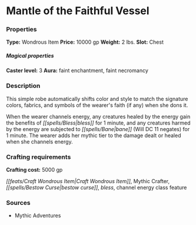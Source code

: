 ﻿---
Title: "Mantle of the Faithful Vessel"
Type: "Wondrous Item"
Price: "10000 gp"
Weight: "2 lbs."
Slot: "Chest"
Caster level: "3"
Aura: "faint enchantment, faint necromancy"
Description: |
  "This simple robe automatically shifts color and style to match the signature colors, fabrics, and symbols of the wearer's faith (if any) when she dons it.
  When the wearer channels energy, any creatures healed by the energy gain the benefits of _bless_ for 1 minute, and any creatures harmed by the energy are subjected to _bane_ (Will DC 11 negates) for 1 minute. The wearer adds her mythic tier to the damage dealt or healed when she channels energy."
Crafting cost: "5000 gp"
Sources: "['Mythic Adventures']"
---

# Mantle of the Faithful Vessel

### Properties

**Type:** Wondrous Item **Price:** 10000 gp **Weight:** 2 lbs. **Slot:** Chest

##### Magical properties

**Caster level:** 3 **Aura:** faint enchantment, faint necromancy

### Description

This simple robe automatically shifts color and style to match the signature colors, fabrics, and symbols of the wearer's faith (if any) when she dons it.

When the wearer channels energy, any creatures healed by the energy gain the benefits of _[[spells/Bless|bless]]_ for 1 minute, and any creatures harmed by the energy are subjected to _[[spells/Bane|bane]]_ (Will DC 11 negates) for 1 minute. The wearer adds her mythic tier to the damage dealt or healed when she channels energy.

### Crafting requirements

**Crafting cost:** 5000 gp

_[[feats/Craft Wondrous Item|Craft Wondrous Item]]_, Mythic Crafter, _[[spells/Bestow Curse|bestow curse]]_, _bless_, channel energy class feature

### Sources

* Mythic Adventures